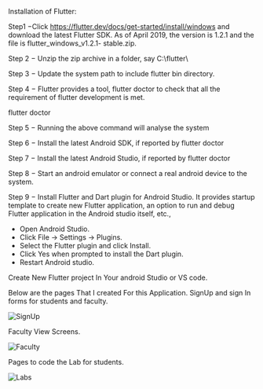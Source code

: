 Installation of Flutter:

Step1 −Click https://flutter.dev/docs/get-started/install/windows and download the latest 
Flutter SDK. As of April 2019, the version is 1.2.1 and the file is flutter_windows_v1.2.1-
stable.zip. 

Step 2 − Unzip the zip archive in a folder, say C:\flutter\ 

Step 3 − Update the system path to include flutter bin directory. 

Step 4 − Flutter provides a tool, flutter doctor to check that all the requirement of flutter 
development is met. 

flutter doctor 

Step 5 − Running the above command will analyse the system 
 
Step 6 − Install the latest Android SDK, if reported by flutter doctor 

Step 7 − Install the latest Android Studio, if reported by flutter doctor 

Step 8 − Start an android emulator or connect a real android device to the system. 

Step 9 − Install Flutter and Dart plugin for Android Studio. It provides startup template to 
create new Flutter application, an option to run and debug Flutter application in the Android 
studio itself, etc., 

 * Open Android Studio. 
 * Click File → Settings → Plugins. 
 * Select the Flutter plugin and click Install. 
 * Click Yes when prompted to install the Dart plugin. 
 * Restart Android studio. 

Create New Flutter project In Your android Studio or VS code.

Below are the pages That I created For this Application.
SignUp and sign In forms for students and faculty.

![SignUp](https://user-images.githubusercontent.com/105781446/190864077-1f3d2be7-3bff-4e78-a3b3-fc544ae4aed8.png)

Faculty View Screens.

![Faculty](https://user-images.githubusercontent.com/105781446/190864205-2ef9d188-eab4-42d2-b11c-459a91275335.png)

Pages to code the Lab for students.

![Labs](https://user-images.githubusercontent.com/105781446/190864233-9bf7464c-ec8d-4710-a0ef-31d537ad64aa.png)








